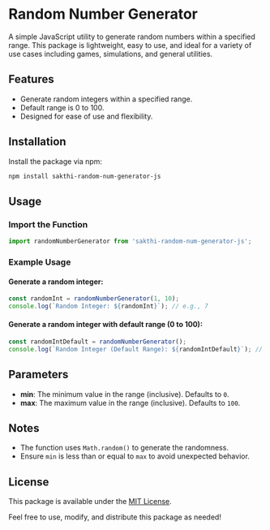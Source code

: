 # Random Number Generator

A simple JavaScript utility to generate random numbers within a specified range. This package is lightweight, easy to use, and ideal for a variety of use cases including games, simulations, and general utilities.

## Features

- Generate random integers within a specified range.
- Default range is 0 to 100.
- Designed for ease of use and flexibility.

## Installation

Install the package via npm:
```bash
npm install sakthi-random-num-generator-js
```

## Usage

### Import the Function

```javascript
import randomNumberGenerator from 'sakthi-random-num-generator-js';
```

### Example Usage

#### Generate a random integer:
```javascript
const randomInt = randomNumberGenerator(1, 10);
console.log(`Random Integer: ${randomInt}`); // e.g., 7
```

#### Generate a random integer with default range (0 to 100):
```javascript
const randomIntDefault = randomNumberGenerator();
console.log(`Random Integer (Default Range): ${randomIntDefault}`); // e.g., 42
```

## Parameters

- **min**: The minimum value in the range (inclusive). Defaults to `0`.
- **max**: The maximum value in the range (inclusive). Defaults to `100`.

## Notes

- The function uses `Math.random()` to generate the randomness.
- Ensure `min` is less than or equal to `max` to avoid unexpected behavior.

## License

This package is available under the [MIT License](LICENSE).

Feel free to use, modify, and distribute this package as needed!